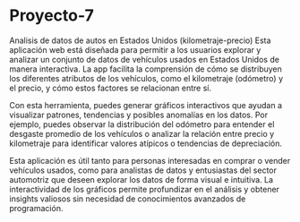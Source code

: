 # Proyecto-7
Analisis de datos de autos en Estados Unidos (kilometraje-precio)
Esta aplicación web está diseñada para permitir a los usuarios explorar y analizar un conjunto de datos de vehículos usados en Estados Unidos de manera interactiva. 
La app facilita la comprensión de cómo se distribuyen los diferentes atributos de los vehículos, como el kilometraje (odómetro) y el precio, y cómo estos factores se relacionan entre sí.  

Con esta herramienta, puedes generar gráficos interactivos que ayudan a visualizar patrones, tendencias y posibles anomalías en los datos. 
Por ejemplo, puedes observar la distribución del odómetro para entender el desgaste promedio de los vehículos o analizar la relación entre precio y kilometraje para identificar valores atípicos o tendencias de depreciación.  

Esta aplicación es útil tanto para personas interesadas en comprar o vender vehículos usados, como para analistas de datos y entusiastas del sector automotriz que deseen explorar los datos de forma visual e intuitiva. 
La interactividad de los gráficos permite profundizar en el análisis y obtener insights valiosos sin necesidad de conocimientos avanzados de programación.